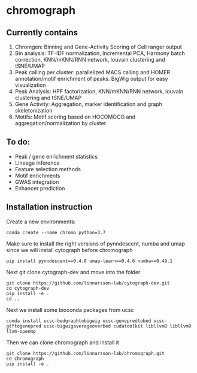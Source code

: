 # chromograph

## Currently contains
1. Chromgen: Binning and Gene-Activity Scoring of Cell ranger output
2. Bin analysis: TF-IDF normalization, Incremental PCA, Harmony batch correction, KNN/mKNN/RNN network, louvain clustering and tSNE/UMAP
3. Peak calling per cluster: parallelized MACS calling and HOMER annotation/motif enrichment of peaks. BigWig output for easy visualization
4. Peak Analysis: HPF factorization, KNN/mKNN/RNN network, louvain clustering and tSNE/UMAP
5. Gene Activity: Aggregation, marker identification and graph skeletonization
6. Motifs: Motif scoring based on HOCOMOCO and aggregation/normalization by cluster

## To do:
* Peak / gene enrichment statistics
* Lineage inference
* Feature selection methods
* Motif enrichments
* GWAS integration
* Enhancer prediction


## Installation instruction

Create a new environments:
```
conda create --name chromo python=3.7
```

Make sure to install the right versions of pynndescent, numba and umap since we will install cytograph before chromograph
```
pip install pynndescent==0.4.8 umap-learn==0.4.6 numba==0.49.1
```

Next git clone cytograph-dev and move into the folder
```
git clone https://github.com/linnarsson-lab/cytograph-dev.git
cd cytograph-dev
pip install -e .
cd ..
```

Next we install some bioconda packages from ucsc
```
conda install ucsc-bedgraphtobigwig ucsc-genepredtobed ucsc-gtftogenepred ucsc-bigwigaverageoverbed cudatoolkit libllvm8 libllvm9 llvm-openmp
```

Then we can clone chromograph and install it 
```
git clone https://github.com/linnarsson-lab/chromograph.git
cd chromograph
pip install -e .
```
